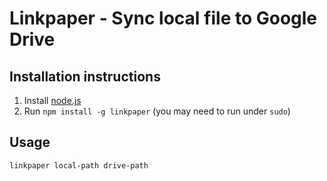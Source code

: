 Linkpaper - Sync local file to Google Drive
===========================================

Installation instructions
--------------------------

1. Install [node.js](http://nodejs.org)
2. Run `npm install -g linkpaper` (you may need to run under `sudo`)

Usage
-----

`linkpaper local-path drive-path`
